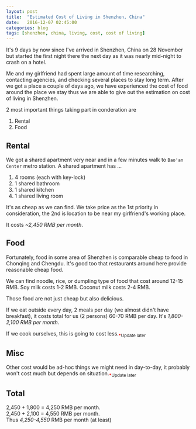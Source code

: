 ```yaml
---
layout: post
title:  "Estimated Cost of Living in Shenzhen, China"
date:   2016-12-07 02:45:00
categories: blog
tags: [shenzhen, china, living, cost, cost of living]
---
```


It's 9 days by now since I've arrived in Shenzhen, China on 28 November but started the first night there the next day as it was nearly mid-night to crash on a hotel.

Me and my girlfriend had spent large amount of time researching, contacting agencies, and checking several places to stay long term. After we got a place a couple of days ago, we have experienced the cost of food around the place we stay thus we are able to give out the estimation on cost of living in Shenzhen.

2 most important things taking part in conderation are

1. Rental
2. Food

## Rental

We got a shared apartment very near and in a few minutes walk to `Bao'an Center` metro station. A shared apartment has ...

1. 4 rooms (each with key-lock)
2. 1 shared bathroom
3. 1 shared kitchen
4. 1 shared living room

It's as cheap as we can find. We take price as the 1st priority in consideration, the 2nd is location to be near my girlfriend's working place.

It costs _~2,450 RMB per month_.

## Food

Fortunately, food in some area of Shenzhen is comparable cheap to food in Chonqing and Chengdu. It's good too that restaurants around here provide reasonable cheap food.

We can find noodle, rice, or dumpling type of food that cost around 12-15 RMB. Soy milk costs 1-2 RMB. Coconut milk costs 2-4 RMB.

Those food are not just cheap but also delicious.

If we eat outside every day, 2 meals per day (we almost didn't have breakfast), it costs total for us (2 persons) 60-70 RMB per day. It's _1,800-2,100 RMB per month_.

If we cook ourselves, this is going to cost less.<sub><span style="color:red;">**\***</span>Update later</sub>

## Misc

Other cost would be ad-hoc things we might need in day-to-day, it probably won't cost much but depends on situation.<sub><span style="color:red;">**\***</span>Update later</sub>

## Total

2,450 + 1,800 = 4,250 RMB per month.  
2,450 + 2,100 = 4,550 RMB per month.  
Thus _4,250-4,550_ RMB per month (at least)
